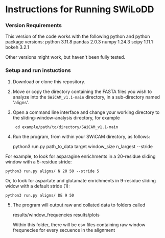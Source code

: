 # Instructions for Running SWiLoDD
### Version Requirements
This version of the code works with the following python and python package versions:
python 3.11.8
pandas 2.0.3
numpy 1.24.3
scipy 1.11.1
bokeh 3.2.1

Other versions might work, but haven't been fully tested. 

### Setup and run instuctions

1) Download or clone this repository.
   
2) Move or copy the directory containing the FASTA files you wish to analyze into the `SWiCAM_v1.1-main` directory, in a sub-directory named 'aligns'.

3) Open a command line interface and change your working directory to the sliding-window-analysis directory, for example

        cd example/path/to/directory/SWiCAM_v1.1-main

4) Run the program, from within your SWiCAM directory, as follows:

    python3 run.py path_to_data target window_size n_largest --stride

For example, to look for asparagine enrichments in a 20-residue sliding window with a 5-residue stride:

    python3 run.py aligns/ N 20 50 --stride 5

Or, to look for aspartate and glutamate enrichments in 9-residue sliding widow with a default stride (1):

    python3 run.py aligns/ DE 9 50

5) The program will output raw and collated data to folders called
   
    results/window_frequencies
    results/plots
   
   Within this folder, there will be csv files containing raw window frequnecies for every secuence in the alignment
